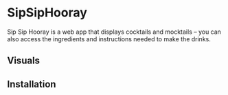 # SipSipHooray
Sip Sip Hooray is a web app that displays cocktails and mocktails – you can also access the ingredients and instructions needed to make the drinks.

## Visuals

## Installation